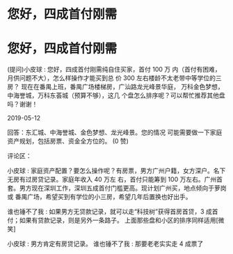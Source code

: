 # 您好，四成首付刚需

# 您好，四成首付刚需

(提问)小皮球 : 您好，四成首付刚需纯自住买家，首付 100 万 内（首付有困难，月供问题不大），怎么样操作才能买到总 价 300 左右楼龄不太老带中等学位的三房？ 现在在番禺上班，番禺广场楼梯房，广汕路龙光峰景华庭， 万科金色梦想，中海誉城，万科东荟城（预算不够），这几 个盘怎么排序呢？可以帮忙推荐其他盘吗？谢谢！

2019-05-12

回答：东汇城、中海誉城、金色梦想、龙光峰景。您的情况 可能需要做一下家庭资产规划，包括房票、资金全方位的。 (0 赞)

评论区：

小皮球 : 家庭资产配置？要怎么操作呢？有房票，男方广州户籍，女方深户。名下无房有过房贷记录。家庭年收入 40 万左 右，首付只能筹到 100 万左右。广州首套。男方现在深圳工作，深圳五成首付门槛更高。现计划广州买，地点倾向于萝岗或 番禺广场，希望买到有学位的小三房，希望几年后置换也好出手。

谁也锤不了我 : 如果男方无贷款记录，就可以走“科技树”获得首房首贷，3 成首付；如果有贷款记录，则是另外一条路子。 上面那些盘和小区的排序同样适用[微笑]

小皮球 : 男方肯定有房贷记录。 谁也锤不了我 : 那要老老实实走 4 成票了